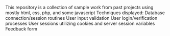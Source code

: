
This repository is a collection of sample work from past projects using mostly html, css, php, and some javascript 
Techniques displayed:
Database connection/session routines
User input validation
User login/verification processes
User sessions utilizing cookies and server session variables 
Feedback form
